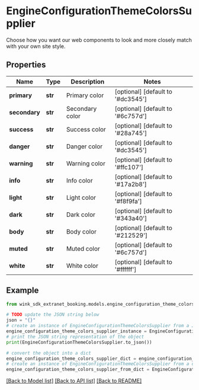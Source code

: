 # EngineConfigurationThemeColorsSupplier

Choose how you want our web components to look and more closely match with your own site style.

## Properties

Name | Type | Description | Notes
------------ | ------------- | ------------- | -------------
**primary** | **str** | Primary color | [optional] [default to '#dc3545']
**secondary** | **str** | Secondary color | [optional] [default to '#6c757d']
**success** | **str** | Success color | [optional] [default to '#28a745']
**danger** | **str** | Danger color | [optional] [default to '#dc3545']
**warning** | **str** | Warning color | [optional] [default to '#ffc107']
**info** | **str** | Info color | [optional] [default to '#17a2b8']
**light** | **str** | Light color | [optional] [default to '#f8f9fa']
**dark** | **str** | Dark color | [optional] [default to '#343a40']
**body** | **str** | Body color | [optional] [default to '#212529']
**muted** | **str** | Muted color | [optional] [default to '#6c757d']
**white** | **str** | White color | [optional] [default to '#ffffff']

## Example

```python
from wink_sdk_extranet_booking.models.engine_configuration_theme_colors_supplier import EngineConfigurationThemeColorsSupplier

# TODO update the JSON string below
json = "{}"
# create an instance of EngineConfigurationThemeColorsSupplier from a JSON string
engine_configuration_theme_colors_supplier_instance = EngineConfigurationThemeColorsSupplier.from_json(json)
# print the JSON string representation of the object
print(EngineConfigurationThemeColorsSupplier.to_json())

# convert the object into a dict
engine_configuration_theme_colors_supplier_dict = engine_configuration_theme_colors_supplier_instance.to_dict()
# create an instance of EngineConfigurationThemeColorsSupplier from a dict
engine_configuration_theme_colors_supplier_from_dict = EngineConfigurationThemeColorsSupplier.from_dict(engine_configuration_theme_colors_supplier_dict)
```
[[Back to Model list]](../README.md#documentation-for-models) [[Back to API list]](../README.md#documentation-for-api-endpoints) [[Back to README]](../README.md)


